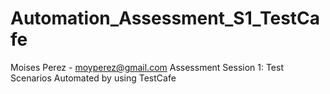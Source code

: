 # Automation_Assessment_S1_TestCafe
Moises Perez - moyperez@gmail.com
Assessment Session  1: Test Scenarios Automated by using TestCafe
